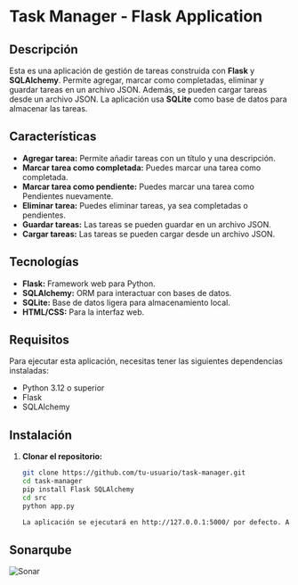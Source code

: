 # Task Manager - Flask Application

## Descripción

Esta es una aplicación de gestión de tareas construida con **Flask** y **SQLAlchemy**. Permite agregar, marcar como completadas, eliminar y guardar tareas en un archivo JSON. Además, se pueden cargar tareas desde un archivo JSON. La aplicación usa **SQLite** como base de datos para almacenar las tareas.

## Características

- **Agregar tarea:** Permite añadir tareas con un título y una descripción.
- **Marcar tarea como completada:** Puedes marcar una tarea como completada.
- **Marcar tarea como pendiente:** Puedes marcar una tarea como Pendientes nuevamente.
- **Eliminar tarea:** Puedes eliminar tareas, ya sea completadas o pendientes.
- **Guardar tareas:** Las tareas se pueden guardar en un archivo JSON.
- **Cargar tareas:** Las tareas se pueden cargar desde un archivo JSON. 

## Tecnologías

- **Flask:** Framework web para Python.
- **SQLAlchemy:** ORM para interactuar con bases de datos.
- **SQLite:** Base de datos ligera para almacenamiento local.
- **HTML/CSS:** Para la interfaz web.

## Requisitos

Para ejecutar esta aplicación, necesitas tener las siguientes dependencias instaladas:

- Python 3.12 o superior
- Flask
- SQLAlchemy

## Instalación

1. **Clonar el repositorio:**

   ```bash
   git clone https://github.com/tu-usuario/task-manager.git
   cd task-manager
   pip install Flask SQLAlchemy
   cd src
   python app.py

   La aplicación se ejecutará en http://127.0.0.1:5000/ por defecto. Abre tu navegador y accede a esta URL para usar la aplicación de gestión de tareas.

## Sonarqube

![Sonar](src/sonar/Sonar.png)
